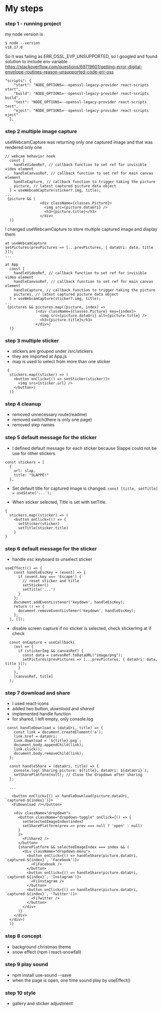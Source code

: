 # My steps

### step 1 - running project
my node version is 

```
$ node --version
v18.17.0
```
So it was failing as ERR_OSSL_EVP_UNSUPPORTED, so I googled and found solution to include env variable  https://stackoverflow.com/questions/69719601/getting-error-digital-envelope-routines-reason-unsupported-code-err-oss

```
"scripts": {
    "start": "NODE_OPTIONS=--openssl-legacy-provider react-scripts start",
    "build": "NODE_OPTIONS=--openssl-legacy-provider react-scripts build",
    "test": "NODE_OPTIONS=--openssl-legacy-provider react-scripts test",
    "eject": "NODE_OPTIONS=--openssl-legacy-provider react-scripts eject"
  },
```

### step 2 multiple image capture

useWebcamCapture was returning only one captured image and that was rendered only one 
```
// webcam behavior hook
  const [
    handleVideoRef, // callback function to set ref for invisible video element
    handleCanvasRef, // callback function to set ref for main canvas element
    handleCapture, // callback function to trigger taking the picture
    picture, // latest captured picture data object
  ] = useWebcamCapture(sticker?.img, title);
...
 {picture && (
                <div className={classes.Picture}>
                  <img src={picture.dataUri} />
                  <h3>{picture.title}</h3>
                </div>
  )}
```

I changed useWebcamCapture to store multiple captured image and display them

```
at useWebcamCapture
setPictures(prevPictures => [...prevPictures, { dataUri: data, title }]);
...

at App
  const [
    handleVideoRef, // callback function to set ref for invisible video element
    handleCanvasRef, // callback function to set ref for main canvas element
    handleCapture, // callback function to trigger taking the picture
    pictures, // latest captured picture data object
  ] = useWebcamCapture(sticker?.img, title);
...
 {pictures && pictures.map((picture, index) =>
              (<div className={classes.Picture} key={index}>
                <img src={picture.dataUri} alt={picture.title} />
                <h3>{picture.title}</h3>
              </div>)
  )}
```
### step 3 multiple sticker 

- stickers are grouped under /src/stickers
- they are imported at App.js
- map is used to select from more than one sticker
```
 {
  stickers.map((sticker) => (
    <button onClick={() => setSticker(sticker)}>
      <img src={sticker.url} />
    </button>)
  )}
```

### step 4 cleanup

- removed unnecessary route(readme)
- removed switch(there is only one page)
- removed step names 


### step 5 default message for the sticker

- I defined default message for each sticker because Slappe could not be use for other stickers. 
```
const stickers = [
  {
    url: slap,
    title: "SLAPPE!"
  },
```

- Set default title for captured image is changed.
```const [title, setTitle] = useState('...');```

- When sticker selected, Title is set with setTitle.
``` 
{
  stickers.map((sticker) => (
    <button onClick={() => {
      setSticker(sticker)
      setTitle(sticker.title)
    }
}
```

### step 6 default message for the sticker

- handle *esc* keyboard to unselect sticker
```
useEffect(() => {
    const handleEscKey = (event) => {
      if (event.key === 'Escape') {
        // reset sticker and title
        setSticker()
        setTitle('...')
      }
    };
    document.addEventListener('keydown', handleEscKey);
    return () => {
      document.removeEventListener('keydown', handleEscKey);
    };
  }, []);
```

- disable screen capture if no sticker is selected, check stickerImg at if check
```
  const onCapture = useCallback(
    (ev) => {
      if (stickerImg && canvasRef) {
        const data = canvasRef.toDataURL("image/png");
        setPictures(prevPictures => [...prevPictures, { dataUri: data, title }]);
      }
    },
    [canvasRef, title]
  );
```

### step 7 download and share

- I used react-icons
- added two button, *download* and *shared*  
- implemented handle function
- for shared, I left empty, only console.log

```
 const handleDownload = (dataUri, title) => {
    const link = document.createElement('a');
    link.href = dataUri;
    link.download = `${title}.png`;
    document.body.appendChild(link);
    link.click();
    document.body.removeChild(link);
  };

  const handleShare = (dataUri, title) => {
    console.log(`Sharing picture: ${title}, dataUri: ${dataUri}`);
    setSharePlatform(null); // Close the dropdown after sharing
  };

  ...

   <button onClick={() => handleDownload(picture.dataUri, `captured-${index}`)}>
   <FiDownload /></button>
    
    <div className="dropdown">
      <button className="dropdown-toggle" onClick={() => {
        setSelectedImageIndex(index)
        setSharePlatform(prev => prev === null ? 'open' : null)
      }
      }>
        <FiShare2 />
      </button>
      {sharePlatform && selectedImageIndex === index && (
        <div className="dropdown-menu">
          <button onClick={() => handleShare(picture.dataUri, `captured-${index}`, 'Facebook')}>
            <FiFacebook />
          </button>
          <button onClick={() => handleShare(picture.dataUri, `captured-${index}`, 'Instagram')}>
            <FiInstagram />
          </button>
          <button onClick={() => handleShare(picture.dataUri, `captured-${index}`, 'Twitter')}>
            <FiTwitter />
          </button>
        </div>
      )}
    </div>
  </div>)
  )}
```

### step 8 concept

- background christmas theme
- snow effect (npm i react-snowfall)

### step 9 play sound 
- npm install use-sound --save
- when the page is open, one time sound play by useEffect()

### step 10 style

- gallery and sticker adjustment
